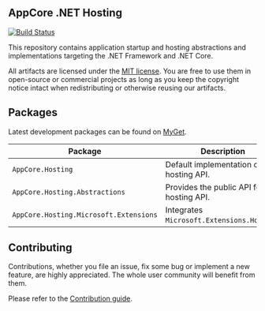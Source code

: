 AppCore .NET Hosting
--------------------

[![Build Status](https://dev.azure.com/AppCoreNet/Hosting/_apis/build/status/AppCoreNet.Hosting?branchName=dev)](https://dev.azure.com/AppCoreNet/Hosting/_build/latest?definitionId=7&branchName=dev)

This repository contains application startup and hosting abstractions and implementations targeting the .NET Framework and .NET Core.

All artifacts are licensed under the [MIT license](LICENSE). You are free to use them in open-source or commercial projects as long as you keep the copyright notice intact when redistributing or otherwise reusing our artifacts.

## Packages

Latest development packages can be found on [MyGet](https://www.myget.org/gallery/appcorenet).

Package                                           | Description
--------------------------------------------------|------------------------------------------------------------------------------------------------------
`AppCore.Hosting`                                 | Default implementation of the hosting API.
`AppCore.Hosting.Abstractions`                    | Provides the public API for the hosting API.
`AppCore.Hosting.Microsoft.Extensions`            | Integrates `Microsoft.Extensions.Hosting`.

## Contributing

Contributions, whether you file an issue, fix some bug or implement a new feature, are highly appreciated. The whole user community
will benefit from them.

Please refer to the [Contribution guide](CONTRIBUTING.md).
